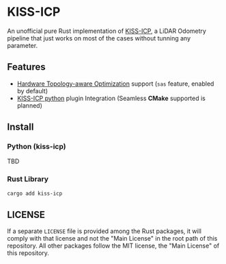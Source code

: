 # KISS-ICP

An unofficial pure Rust implementation of [KISS-ICP](https://github.com/PRBonn/kiss-icp.git), a LiDAR Odometry pipeline that just works on most of the cases without tunning any parameter.

## Features

- [Hardware Topology-aware Optimization](https://github.com/ulagbulag/sas.git) support (`sas` feature, enabled by default)
- [KISS-ICP python](https://pypi.org/project/kiss-icp/) plugin Integration (Seamless **CMake** supported is planned)

## Install

### Python (kiss-icp)

TBD

### Rust Library

```sh
cargo add kiss-icp
```

## LICENSE

If a separate `LICENSE` file is provided among the Rust packages, it will comply with that license and not the "Main License" in the root path of this repository.
All other packages follow the MIT license, the "Main License" of this repository.
